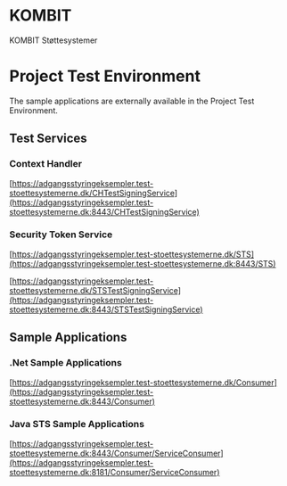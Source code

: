 # KOMBIT
KOMBIT Støttesystemer

# Project Test Environment

The sample applications are externally available in the Project Test Environment.

## Test Services

### Context Handler
[https://adgangsstyringeksempler.test-stoettesystemerne.dk/CHTestSigningService](https://adgangsstyringeksempler.test-stoettesystemerne.dk:8443/CHTestSigningService)

### Security Token Service
[https://adgangsstyringeksempler.test-stoettesystemerne.dk/STS](https://adgangsstyringeksempler.test-stoettesystemerne.dk:8443/STS)

[https://adgangsstyringeksempler.test-stoettesystemerne.dk/STSTestSigningService](https://adgangsstyringeksempler.test-stoettesystemerne.dk:8443/STSTestSigningService)

## Sample Applications

### .Net Sample Applications

[https://adgangsstyringeksempler.test-stoettesystemerne.dk/Consumer](https://adgangsstyringeksempler.test-stoettesystemerne.dk:8443/Consumer)

### Java STS Sample Applications

[https://adgangsstyringeksempler.test-stoettesystemerne.dk:8443/Consumer/ServiceConsumer](https://adgangsstyringeksempler.test-stoettesystemerne.dk:8181/Consumer/ServiceConsumer)


